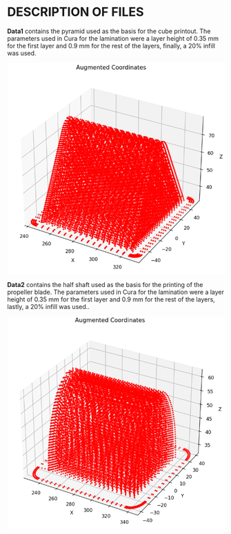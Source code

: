 # DESCRIPTION OF FILES
<p><b>Data1</b> contains the pyramid used as the basis for the cube printout. The parameters used in Cura for the lamination were a layer height of 0.35 mm for the first layer and 0.9 mm for the rest of the layers, finally, a 20% infill was used.</p>
<div align=center>
<img src="data1/Figure_2.png" />
</div>
<p><b>Data2</b> contains the half shaft used as the basis for the printing of the propeller blade. The parameters used in Cura for the lamination were a layer height of 0.35 mm for the first layer and 0.9 mm for the rest of the layers, lastly, a 20% infill was used..</p>
<div align=center>
<img src="data2/Figure_2.png" />
</div>

